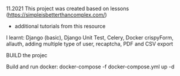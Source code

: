11.2021
This project was created based on <Simple is better than complex> 
lessons (https://simpleisbetterthancomplex.com/) 

+ additional tutorials from this resource

I learnt: Django (basic), Django Unit Test, Celery, Docker
          crispyForm, allauth, adding multiple type of user, 
          recaptcha, PDF and CSV export


BUILD the projec

Build and run docker:
docker-compose -f docker-compose.yml up -d